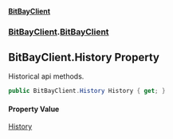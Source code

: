 #### [BitBayClient](./index.md 'index')
### [BitBayClient](./BitBayClient.md 'BitBayClient').[BitBayClient](./BitBayClient-BitBayClient.md 'BitBayClient.BitBayClient')
## BitBayClient.History Property
Historical api methods.  
```csharp
public BitBayClient.History History { get; }
```
#### Property Value
[History](./BitBayClient-History.md 'BitBayClient.History')  
